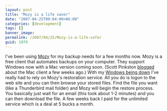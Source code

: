 ```yaml
---
layout: post
title: "Mozy is a life saver"
date: "2007-04-25T09:04:00+06:00"
categories: [development]
tags: []
banner_image: 
permalink: /2007/04/25/Mozy-is-a-life-safer
guid: 1979
---
```


I've been using <a href="http://www.mozy.com">Mozy</a> for my backup needs for a few months now. Mozy is a free client that automates backups on your computer. They support Windows now with a Mac version coming soon. (Scott Pinkston <a href="http://scottpinkston.org/blog/index.cfm/2007/3/13/Mozy-backup-for-Mac">blogged</a> about the Mac client a few weeks ago.) With my <a href="http://ray.camdenfamily.com/index.cfm/2007/4/24/Where-the-heck-am-I">Windows being down</a> I've really had to rely on Mozy's restoration service. All you do is logon to the web site and you can then browse your stored files. Find the file you want (like a Thunderbird mail folder) and Mozy will begin the restore process. You basically just wait for an email (this took about 1-2 minutes) and you can then download the file. A few weeks back I paid for the unlimited service which is a deal at 5 bucks a month.